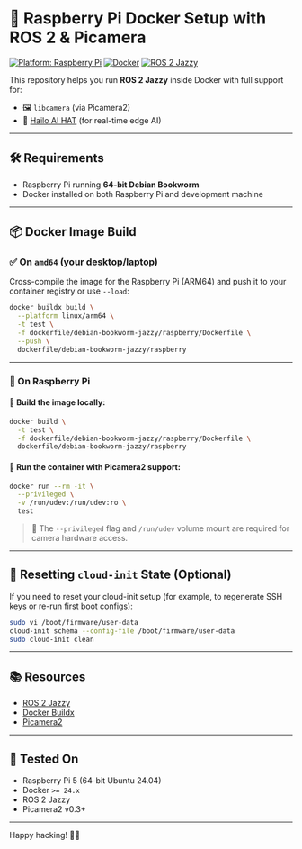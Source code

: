 # 🚀 Raspberry Pi Docker Setup with ROS 2 & Picamera

[![Platform: Raspberry Pi](https://img.shields.io/badge/platform-Raspberry%20Pi-green.svg)](https://www.raspberrypi.com/)
[![Docker](https://img.shields.io/badge/container-docker-blue)](https://www.docker.com/)
[![ROS 2 Jazzy](https://img.shields.io/badge/ros2-jazzy-blueviolet)](https://docs.ros.org/en/jazzy/)

This repository helps you run **ROS 2 Jazzy** inside Docker with full support for:

- 🖼️ `libcamera` (via Picamera2)
- 🧠 [Hailo AI HAT](https://hailo.ai/products/hailo-8-ai-accelerator-module/hailo-8-application-processor-hats/) (for real-time edge AI)

---

## 🛠️ Requirements

- Raspberry Pi running **64-bit Debian Bookworm**
- Docker installed on both Raspberry Pi and development machine

---

## 📦 Docker Image Build

### ✅ On `amd64` (your desktop/laptop)

Cross-compile the image for the Raspberry Pi (ARM64) and push it to your container registry or use `--load`:

```bash
docker buildx build \
  --platform linux/arm64 \
  -t test \
  -f dockerfile/debian-bookworm-jazzy/raspberry/Dockerfile \
  --push \
  dockerfile/debian-bookworm-jazzy/raspberry
```

---

### 🍓 On Raspberry Pi

#### 🔧 Build the image locally:

```bash
docker build \
  -t test \
  -f dockerfile/debian-bookworm-jazzy/raspberry/Dockerfile \
  dockerfile/debian-bookworm-jazzy/raspberry
```

#### 🎥 Run the container with **Picamera2 support**:

```bash
docker run --rm -it \
  --privileged \
  -v /run/udev:/run/udev:ro \
  test
```

> 🔐 The `--privileged` flag and `/run/udev` volume mount are required for camera hardware access.

---

## 🔄 Resetting `cloud-init` State (Optional)

If you need to reset your cloud-init setup (for example, to regenerate SSH keys or re-run first boot configs):

```bash
sudo vi /boot/firmware/user-data
cloud-init schema --config-file /boot/firmware/user-data
sudo cloud-init clean
```

---

## 📚 Resources

- [ROS 2 Jazzy](https://docs.ros.org/en/jazzy/)
- [Docker Buildx](https://docs.docker.com/buildx/working-with-buildx/)
- [Picamera2](https://github.com/raspberrypi/picamera2)

---

## 🧪 Tested On

- Raspberry Pi 5 (64-bit Ubuntu  24.04)
- Docker `>= 24.x`
- ROS 2 Jazzy
- Picamera2 v0.3+

---

Happy hacking! 🧪🔬
